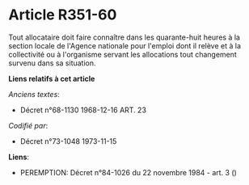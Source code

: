 # Article R351-60

Tout allocataire doit faire connaître dans les quarante-huit heures à la section locale de l'Agence nationale pour l'emploi
dont il relève et à la collectivité ou à l'organisme servant les allocations tout changement survenu dans sa situation.

**Liens relatifs à cet article**

_Anciens textes_:

  - Décret n°68-1130 1968-12-16 ART. 23

_Codifié par_:

  - Décret n°73-1048 1973-11-15

**Liens**:

  - PEREMPTION: Décret n°84-1026 du 22 novembre 1984 - art. 3 ()
